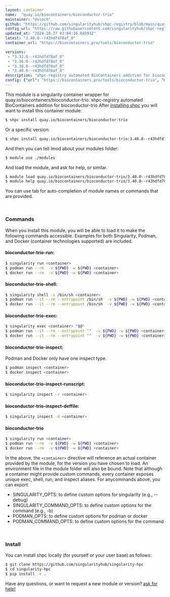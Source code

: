 ```yaml
---
layout: container
name:  "quay.io/biocontainers/bioconductor-trio"
maintainer: "@vsoch"
github: "https://github.com/singularityhub/shpc-registry/blob/main/quay.io/biocontainers/bioconductor-trio/container.yaml"
config_url: "https://raw.githubusercontent.com/singularityhub/shpc-registry/main/quay.io/biocontainers/bioconductor-trio/container.yaml"
updated_at: "2024-10-27 03:04:36.845932"
latest: "3.40.0--r43hdfd78af_0"
container_url: "https://biocontainers.pro/tools/bioconductor-trio"

versions:
 - "3.32.0--r41hdfd78af_0"
 - "3.36.0--r42hdfd78af_0"
 - "3.38.0--r43hdfd78af_0"
 - "3.40.0--r43hdfd78af_0"
description: "shpc-registry automated BioContainers addition for bioconductor-trio"
config: {"url": "https://biocontainers.pro/tools/bioconductor-trio", "maintainer": "@vsoch", "description": "shpc-registry automated BioContainers addition for bioconductor-trio", "latest": {"3.40.0--r43hdfd78af_0": "sha256:30b2c9ce5f4fa40c3dfc73b24085694de1c040a29d462b66f45ff9b96b6b158f"}, "tags": {"3.32.0--r41hdfd78af_0": "sha256:a0878477ae311fa4aef6c283ae6d26f4230b416c25b541adbe57e51258464e81", "3.36.0--r42hdfd78af_0": "sha256:0ee7ab80e1459023ca89ac2259bde069c6769d3391d6dcdf54440b99f89c6692", "3.38.0--r43hdfd78af_0": "sha256:f18fcc8ee30d646716ca4541a16d72d3f0ef19fdd6192a6c043f8ac8c624c2b0", "3.40.0--r43hdfd78af_0": "sha256:30b2c9ce5f4fa40c3dfc73b24085694de1c040a29d462b66f45ff9b96b6b158f"}, "docker": "quay.io/biocontainers/bioconductor-trio"}
---
```


This module is a singularity container wrapper for quay.io/biocontainers/bioconductor-trio.
shpc-registry automated BioContainers addition for bioconductor-trio
After [installing shpc](#install) you will want to install this container module:


```bash
$ shpc install quay.io/biocontainers/bioconductor-trio
```

Or a specific version:

```bash
$ shpc install quay.io/biocontainers/bioconductor-trio:3.40.0--r43hdfd78af_0
```

And then you can tell lmod about your modules folder:

```bash
$ module use ./modules
```

And load the module, and ask for help, or similar.

```bash
$ module load quay.io/biocontainers/bioconductor-trio/3.40.0--r43hdfd78af_0
$ module help quay.io/biocontainers/bioconductor-trio/3.40.0--r43hdfd78af_0
```

You can use tab for auto-completion of module names or commands that are provided.

<br>

### Commands

When you install this module, you will be able to load it to make the following commands accessible.
Examples for both Singularity, Podman, and Docker (container technologies supported) are included.

#### bioconductor-trio-run:

```bash
$ singularity run <container>
$ podman run --rm  -v ${PWD} -w ${PWD} <container>
$ docker run --rm  -v ${PWD} -w ${PWD} <container>
```

#### bioconductor-trio-shell:

```bash
$ singularity shell -s /bin/sh <container>
$ podman run --it --rm --entrypoint /bin/sh  -v ${PWD} -w ${PWD} <container>
$ docker run --it --rm --entrypoint /bin/sh  -v ${PWD} -w ${PWD} <container>
```

#### bioconductor-trio-exec:

```bash
$ singularity exec <container> "$@"
$ podman run --it --rm --entrypoint ""  -v ${PWD} -w ${PWD} <container> "$@"
$ docker run --it --rm --entrypoint ""  -v ${PWD} -w ${PWD} <container> "$@"
```

#### bioconductor-trio-inspect:

Podman and Docker only have one inspect type.

```bash
$ podman inspect <container>
$ docker inspect <container>
```

#### bioconductor-trio-inspect-runscript:

```bash
$ singularity inspect -r <container>
```

#### bioconductor-trio-inspect-deffile:

```bash
$ singularity inspect -d <container>
```



#### bioconductor-trio

```bash
$ singularity run <container>
$ podman run --rm  -v ${PWD} -w ${PWD} <container>
$ docker run --rm  -v ${PWD} -w ${PWD} <container>
```


In the above, the `<container>` directive will reference an actual container provided
by the module, for the version you have chosen to load. An environment file in the
module folder will also be bound. Note that although a container
might provide custom commands, every container exposes unique exec, shell, run, and
inspect aliases. For anycommands above, you can export:

 - SINGULARITY_OPTS: to define custom options for singularity (e.g., --debug)
 - SINGULARITY_COMMAND_OPTS: to define custom options for the command (e.g., -b)
 - PODMAN_OPTS: to define custom options for podman or docker
 - PODMAN_COMMAND_OPTS: to define custom options for the command

<br>

### Install

You can install shpc locally (for yourself or your user base) as follows:

```bash
$ git clone https://github.com/singularityhub/singularity-hpc
$ cd singularity-hpc
$ pip install -e .
```

Have any questions, or want to request a new module or version? [ask for help!](https://github.com/singularityhub/singularity-hpc/issues)